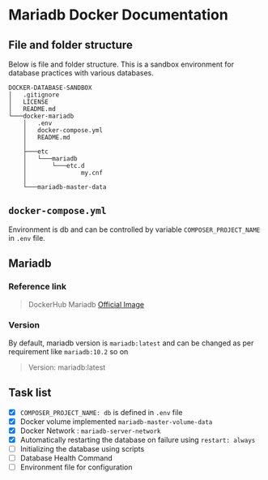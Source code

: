 # Mariadb Docker Documentation


## File and folder structure  
Below is file and folder structure.
This is a sandbox environment for database practices with various databases.

```
DOCKER-DATABASE-SANDBOX
│   .gitignore
│   LICENSE
│   README.md
└───docker-mariadb
    │   .env
    │   docker-compose.yml
    │   README.md
    │
    ├───etc
    │   └───mariadb
    │       └───etc.d
    │               my.cnf
    │
    └───mariadb-master-data
```

## `docker-compose.yml`

Environment is db and can be controlled by variable `COMPOSER_PROJECT_NAME` in `.env` file.  

## Mariadb  
### Reference link 

> DockerHub Mariadb [Official Image](https://hub.docker.com/_/mariadb)

### Version  
By default, mariadb version is `mariadb:latest` and can be changed as per requirement like 
`mariadb:10.2` so on 
> Version: mariadb:latest  

## Task list 

- [x] `COMPOSER_PROJECT_NAME: db` is defined in `.env` file  
- [x] Docker volume implemented `mariadb-master-volume-data`
- [x] Docker Network : `mariadb-server-network`
- [x] Automatically restarting the database on failure using `restart: always`
- [ ] Initializing the database using scripts
- [ ] Database Health Command
- [ ] Environment file for configuration 